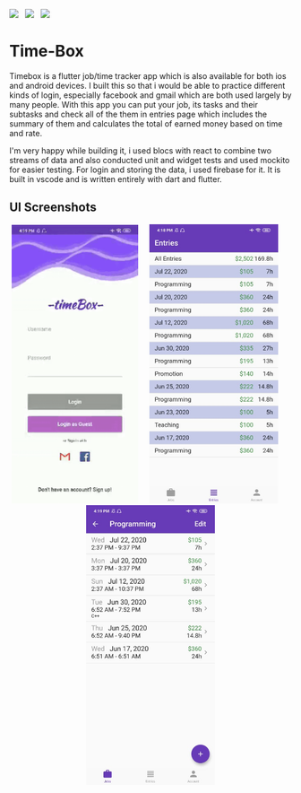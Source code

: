 
<!-- <img src="https://img.shields.io/badge/Download-Resume-ff69b4.svg?style=for-the-badge&logo=codeigniter&logoColor=white">&nbsp;&nbsp;&nbsp; -->
<a href="https://www.linkedin.com/in/braveheart-leuterio-7b90b81b6/"><img src="https://img.shields.io/badge/LINKEDIN-DauntlessDev-violet?logo=linkedin&logoColor=white&style=for-the-badge"></a>&nbsp;&nbsp;&nbsp;<a href="mailto:romleuterio@gmail.com"><img src="https://img.shields.io/badge/Email-Brave-blue?logo=minutemailer&logoColor=white&style=for-the-badge"></a>&nbsp;&nbsp;&nbsp;<a href="https://twitter.com/braveleuterio" target="_blank"><img src="https://img.shields.io/badge/twitter-BRAVELEUTERIO-darkblue.svg?style=for-the-badge&logo=twitter&logoColor=white"></a>

<!-- ###### Note: Still working on the links of the shields  -->

# Time-Box
Timebox is a flutter job/time tracker app which is also available for both ios and android devices. I built this so that i would be able to practice different kinds of login, especially facebook and gmail which are both used largely by many people. With this app you can put your job, its tasks and their subtasks and check all of the them in entries page which includes the summary of them and calculates the total of earned money based on time and rate.

I'm very happy while building it, i used blocs with react to combine two streams of data and also conducted unit and widget tests and used mockito for easier testing. For login and storing the data, i used firebase for it. It is built in vscode and is written entirely with dart and flutter.

## UI Screenshots
<p align="center">
<img src="https://github.com/DauntlessDev/flutter-portfolio/blob/master/assets/timebox-gif.gif" width="226"  title="timebox gif">&nbsp;&nbsp;&nbsp;&nbsp;&nbsp;<img src="https://github.com/DauntlessDev/flutter-portfolio/blob/master/assets/timebox-entries.jpg" width="230" title="timebox entries">&nbsp;&nbsp;&nbsp;&nbsp;&nbsp;<img src="https://github.com/DauntlessDev/flutter-portfolio/blob/master/assets/timebox-jobs.jpg" width="230" title="timebox jos">
</p>
